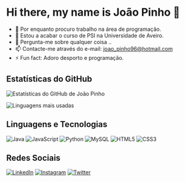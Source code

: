 # Hi there, my name is João Pinho 👋

- 🔭 Por enquanto procuro trabalho na área de programação.
- 🌱 Estou a acabar o curso de PSI na Universidade de Aveiro.
- 💬 Pergunta-me sobre qualquer coisa .. 
- 📫 Contacte-me através do e-mail: joao_pinho96@hotmail.com
- ⚡ Fun fact: Adoro desporto e programação.


## Estatísticas do GitHub

![Estatísticas do GitHub de João Pinho](https://github-readme-stats.vercel.app/api?username=kewarrior&show_icons=true&theme=gotham)

![Linguagens mais usadas](https://github-readme-stats.vercel.app/api/top-langs/?username=kewarrior&layout=compact&theme=gotham)

## Linguagens e Tecnologias

![Java](https://img.shields.io/badge/Java-ED8B00?style=for-the-badge&logo=java&logoColor=white)
![JavaScript](https://img.shields.io/badge/JavaScript-323330?style=for-the-badge&logo=javascript&logoColor=F7DF1E)
![Python](https://img.shields.io/badge/Python-3776AB?style=for-the-badge&logo=python&logoColor=white)
![MySQL](https://img.shields.io/badge/MySQL-00000F?style=for-the-badge&logo=mysql&logoColor=white)
![HTML5](https://img.shields.io/badge/HTML5-E34F26?style=for-the-badge&logo=html5&logoColor=white)
![CSS3](https://img.shields.io/badge/CSS3-1572B6?style=for-the-badge&logo=css3&logoColor=white)

## Redes Sociais

[![LinkedIn](https://img.shields.io/badge/LinkedIn-0077B5?style=for-the-badge&logo=linkedin&logoColor=white)](https://www.linkedin.com/in/joaopinhokw/)
[![Instagram](https://img.shields.io/badge/Instagram-E4405F?style=for-the-badge&logo=instagram&logoColor=white)](https://www.instagram.com/joaopinhokw)
[![Twitter](https://img.shields.io/badge/Twitter-1DA1F2?style=for-the-badge&logo=twitter&logoColor=white)](https://twitter.com/joaopinhokw)
